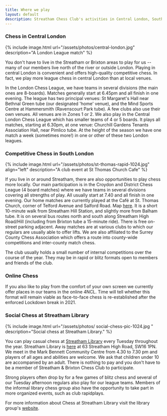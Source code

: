 ```yaml
---
title: Where we play
layout: default
description: Streatham Chess Club's activities in Central London, South London and Surrey
---
```


### Chess in Central London

{% include image.html url="/assets/photos/central-london.jpg" description="A London League match" %}

You don't have to live in the Streatham or Brixton areas to play for us -- many of our members live north of the river or outside London.
Playing in central London is convenient and offers high-quality competitive chess. In fact, we play more league chess in central London
than at local venues.

In the London Chess League, we have teams in several divisions (the main ones are 8-boards). Matches generally start at 6.45pm and all finish in
one evening. The league has two principal venues: St Margaret's Hall near Bethnal Green tube (our designated 'home' venue), and the Mind
Sports Centre at Hammersmith (Ravenscourt Park tube). A few clubs also use their own venues. All venues are in Zones 1 or 2. We also play in
the Central London Chess League which has smaller teams of 4 or 5 
boards. It plays all matches, starting at 6.30pm, at one venue:
Churchill Gardens Tenants Association Hall, near Pimlico tube. At the
height of the season we have one match a week (sometimes more!) in one
or other of these two London leagues.

<div class="clearfix"></div>


<a name="woodfield-grove"></a>

### Competitive Chess in South London

{% include image.html url="/assets/photos/st-thomas-rapid-1024.jpg" align="left" description="A club event at St Thomas Church Cafe" %}

If you live in or around Streatham, there are also opportunities to play
chess more locally. Our main participation is in the Croydon and
District Chess League (4 board matches) where we have teams in several
divisions covering all strengths of play. All usually start at 7.40 and
all finish in one evening. Our home matches are currently played at the
Café at St. Thomas Church, corner of Telford Avenue and Salford Road.
Map [here](https://goo.gl/maps/gsXxZaSgvgWwby2n9). It is a short
10-minute walk from Streatham Hill Station, and slightly more from
Balham tube. It is on several bus routes north and south along Streatham
High Road/Hill (including from Brixton tube a 15-minute ride). There is
free on-street parking adjacent. Away matches are at various clubs to
which our regulars are usually able to offer lifts. We are also
affiliated to the Surrey County Chess Association which offers a route
into county-wide competitions and inter-county match chess.

The club usually holds a small number of internal competitions over the
course of the year. They may be in rapid or blitz formats open to
members and friends of the club.
<div class="clearfix"></div>

### Online Chess

If you also like to play from the comfort of your own screen we
currently offer places in our teams in the online 4NCL. Time will tell
whether this format will remain viable as face-to-face chess is
re-established after the enforced Lockdown break in 2021.


<a name="whitelion"></a>

### Social Chess at Streatham Library

{% include image.html url="/assets/photos/
social-chess-pic-1024.jpg " description="Social chess at Streatham Library." %}

You can play casual chess at [Streatham Library](http://www.lambeth.gov.uk/places/streatham-library) every Tuesday throughout the year. Streatham Library is [here](https://www.google.co.uk/maps/place/London+SW16+1PN/@51.4317243,-0.1291294,17z/data=!3m1!4b1!4m2!3m1!1s0x487604280906fd47:0xa10f28b2b86f41a0) at 63 Streatham High Road, SW16 1PN. We meet in the Mark Bennett Community Centre from 4.30 to 7.30 pm and players of all ages and abilities are welcome. We ask that children under 10 are accompanied by an adult. There is nothing to pay and you don't have to be a member of Streatham & Brixton Chess Club to participate.

Strong players often drop by for a few games of blitz chess and several of our Tuesday afternoon regulars also play for our league teams. Members of the informal library chess group also have the opportunity to take part in more organized events, such as club rapidplays.

For more information about Chess at Streatham Library visit the library group's [website](https://sites.google.com/site/chessatstreathamlibrary/).
 
<div class="clearfix"></div>
